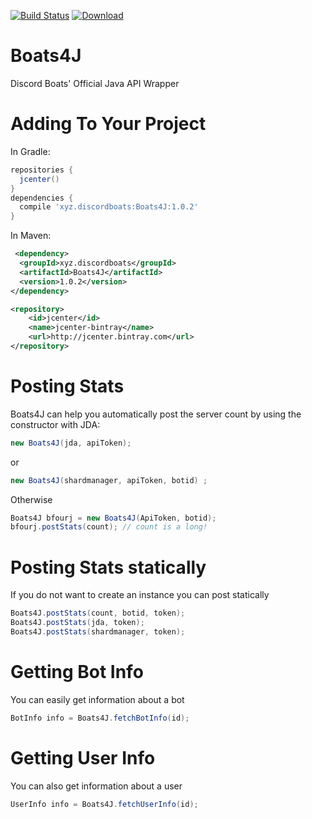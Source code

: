 [![Build Status](https://travis-ci.org/DiscordBoats/Boats4J.svg?branch=master)](https://travis-ci.org/DiscordBoats/Boats4J)
[![Download](https://api.bintray.com/packages/discordboats/Boats4J/Boats4J/images/download.svg) ](https://bintray.com/discordboats/Boats4J/Boats4J/_latestVersion)

# Boats4J
Discord Boats' Official Java API Wrapper

# Adding To Your Project
In Gradle:

```gradle
repositories {
  jcenter()
}
dependencies {
  compile 'xyz.discordboats:Boats4J:1.0.2'
}
```
In Maven:
```XML
 <dependency>
  <groupId>xyz.discordboats</groupId>
  <artifactId>Boats4J</artifactId>
  <version>1.0.2</version>
</dependency>
```
```XML
<repository>
    <id>jcenter</id>
    <name>jcenter-bintray</name>
    <url>http://jcenter.bintray.com</url>
</repository>
```

# Posting Stats
Boats4J can help you automatically post the server count by using the constructor with JDA:
```java
new Boats4J(jda, apiToken);
```
or
```java
new Boats4J(shardmanager, apiToken, botid) ;
```
Otherwise
```java
Boats4J bfourj = new Boats4J(ApiToken, botid);
bfourj.postStats(count); // count is a long!
```
# Posting Stats statically
If you do not want to create an instance you can post statically
```java
Boats4J.postStats(count, botid, token);
Boats4J.postStats(jda, token);
Boats4J.postStats(shardmanager, token);
```
# Getting Bot Info
You can easily get information about a bot
```java
BotInfo info = Boats4J.fetchBotInfo(id);
```
# Getting User Info
You can also get information about a user
```java
UserInfo info = Boats4J.fetchUserInfo(id);
```

